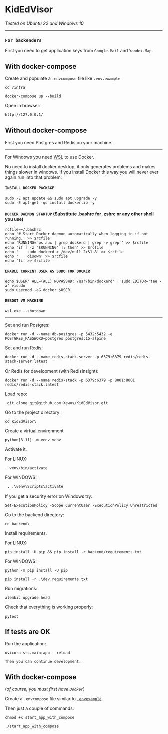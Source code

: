 # KidEdVisor


*Tested on Ubuntu 22 and Windows 10*
***


### `For backenders`

First you need to get application keys from `Google.Mail` and `Yandex.Map`.

## With docker-compose

Create and populate a `.envcompose` file like `.env.example`
```
cd /infra
```
```
docker-compose up --build
```
Open in browser:
```
http://127.0.0.1/
```

## Without docker-compose
First you need Postgres and Redis on your machine.

---
For Windows you need [WSL](https://learn.microsoft.com/en-us/windows/wsl/install) to use Docker.


No need to install docker desktop, it only generates problems and makes things slower in windows. If you install Docker this way you will never ever again run into that problem:

#### `INSTALL DOCKER PACKAGE`
```
sudo -E apt update && sudo apt upgrade -y
sudo -E apt-get -qq install docker.io -y
```
#### `DOCKER DAEMON STARTUP` (Substitute .bashrc for .zshrc or any other shell you use)
```
rcfile=~/.bashrc
echo '# Start Docker daemon automatically when logging in if not running.' >> $rcfile
echo 'RUNNING=`ps aux | grep dockerd | grep -v grep`' >> $rcfile
echo 'if [ -z "$RUNNING" ]; then' >> $rcfile
echo '    sudo dockerd > /dev/null 2>&1 &' >> $rcfile
echo '    disown' >> $rcfile
echo 'fi' >> $rcfile
```
#### `ENABLE CURRENT USER AS SUDO FOR DOCKER`
```
echo $USER' ALL=(ALL) NOPASSWD: /usr/bin/dockerd' | sudo EDITOR='tee -a' visudo
sudo usermod -aG docker $USER
```
#### `REBOOT VM MACHINE`
```
wsl.exe --shutdown
```
---
Set and run Postgres:
```
docker run -d --name db-postgres -p 5432:5432 -e POSTGRES_PASSWORD=postgres postgres:15-alpine
 ```
Set and run Redis:
```
docker run -d --name redis-stack-server -p 6379:6379 redis/redis-stack-server:latest
```
Or Redis for development (with RedisInsight):
```
docker run -d --name redis-stack -p 6379:6379 -p 8001:8001 redis/redis-stack:latest
```
Load repo:
```
 git clone git@github.com:Xewus/KidEdVisor.git
```
Go to the project directory:
```
cd KidEdVisor\
```
Create a virtual environment
```
python[3.11] -m venv venv
```
Activate it.

For LINUX:
```
. venv/bin/activate
```
For WINDOWS:
```
 . .\venv\Scripts\activate
```
If you get a security error on Windows try:
```
Set-ExecutionPolicy -Scope CurrentUser -ExecutionPolicy Unrestricted
```

Go to the backend directory:
```
cd backend\
```
Install requirements.

For LINUX:
```
pip install -U pip && pip install -r backend/requirements.txt
```
For WINDOWS:
```
python -m pip install -U pip
```
```
pip install -r .\dev.requirements.txt
```
Run migrations:
```
alembic upgrade head
```
Check that everything is working properly:
```
pytest
```
If tests are OK
---
Run the application:
```
uvicorn src.main:app --reload
```
`Then you can continue development.`

## With docker-compose
(*of course, you must first have `Docker`*)

Create a `.envcompose` file similar to [`.envexample`](https://github.com/Xewus/KidEdVisor/blob/geo/.env.example).

Then just a couple of commands:
```
chmod +x start_app_with_compose
```
```
./start_app_with_compose
```
